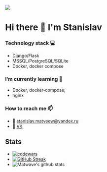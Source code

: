 ![](https://komarev.com/ghpvc/?username=MATwave)

# Hi there 👋 I'm Stanislav

### Technology stack 💻
 - Django/Flask
 - MSSQL/PostgreSQL/SQLite
 - Docker, docker compose
 
### I’m currently learning 🌱
 - Docker, docker-compose;
 - nginx
 
### How to reach me 📫
 - 📧 stanislav.matveew@yandex.ru
 - 💬 [VK](https://vk.com/matveev_stanislav)
<!--
- 🔭 I’m currently working on ...
- 👯 I’m looking to collaborate on ...
- 🤔 I’m looking for help with ...
- 💬 Ask me about ...

- 😄 Pronouns: ...
- ⚡ Fun fact: ...
-->
## Stats
- [![codewars](https://www.codewars.com/users/MATwave/badges/small)](https://www.codewars.com/users/MATwave)
- [![GitHub Streak](http://github-readme-streak-stats.herokuapp.com?user=Matwave&date_format=j%20M%5B%20Y%5D)](https://git.io/streak-stats)
- ![Matwave's github stats](https://github-readme-stats.vercel.app/api?username=Matwave&show_icons=true&include_all_commits=true&count_private=true)
